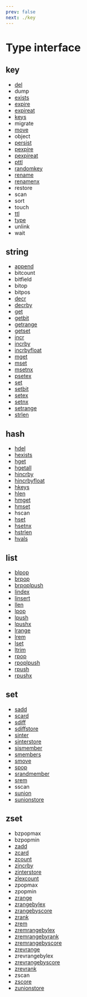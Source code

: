 ```yaml
---
prev: false
next: ./key
---
```


# Type interface

## key

- [del](/api/key.md#del)
- dump
- [exists](/api/key.md#exists)
- [expire](/api/key.md#expire)
- [expireat](/api/key.md#expireat)
- [keys](/api/key.md#keys)
- migrate
- [move](/api/key.md#move)
- object
- [persist](/api/key.md#persist)
- [pexpire](/api/key.md#pexpire)
- [pexpireat](/api/key.md#pexpireat)
- [pttl](/api/key.md#pttl)
- [randomkey](/api/key.md#randomkey)
- [rename](/api/key.md#rename)
- [renamenx](/api/key.md#renamenx)
- restore
- scan
- sort
- touch
- [ttl](/api/key.md#ttl)
- [type](/api/key.md#type)
- unlink
- wait

## string

- [append](/api/string.md#append)
- bitcount
- bitfield
- bitop
- bitpos
- [decr](/api/string.md#decr)
- [decrby](/api/string.md#decrby)
- [get](/api/string.md#get)
- [getbit](/api/string.md#getbit)
- [getrange](/api/string.md#getrange)
- [getset](/api/string.md#getset)
- [incr](/api/string.md#incr)
- [incrby](/api/string.md#incrby)
- [incrbyfloat](/api/string.md#incrbyfloat)
- [mget](/api/string.md#mget)
- [mset](/api/string.md#mset)
- [msetnx](/api/string.md#msetnx)
- [psetex](/api/string.md#psetex)
- [set](/api/string.md#set)
- [setbit](/api/string.md#setbit)
- [setex](/api/string.md#setex)
- [setnx](/api/string.md#setnx)
- [setrange](/api/string.md#setrange)
- [strlen](/api/string.md#strlen)

## hash

- [hdel](/api/hash.md#hdel)
- [hexists](/api/hash.md#hexists)
- [hget](/api/hash.md#hget)
- [hgetall](/api/hash.md#hgetall)
- [hincrby](/api/hash.md#hincrby)
- [hincrbyfloat](/api/hash.md#hincrbyfloat)
- [hkeys](/api/hash.md#hkeys)
- [hlen](/api/hash.md#hlen)
- [hmget](/api/hash.md#hmget)
- [hmset](/api/hash.md#hmset)
- hscan
- [hset](/api/hash.md#hset)
- [hsetnx](/api/hash.md#hsetnx)
- [hstrlen](/api/hash.md#hstrlen)
- [hvals](/api/hash.md#hvals)

## list

- [blpop](/api/list.md#blpop)
- [brpop](/api/list.md#brpop)
- [brpoplpush](/api/list.md#brpoplpush)
- [lindex](/api/list.md#lindex)
- [linsert](/api/list.md#linsert)
- [llen](/api/list.md#llen)
- [lpop](/api/list.md#lpop)
- [lpush](/api/list.md#lpush)
- [lpushx](/api/list.md#lpushx)
- [lrange](/api/list.md#lrange)
- [lrem](/api/list.md#lrem)
- [lset](/api/list.md#lset)
- [ltrim](/api/list.md#ltrim)
- [rpop](/api/list.md#rpop)
- [rpoplpush](/api/list.md#rpoplpush)
- [rpush](/api/list.md#rpush)
- [rpushx](/api/list.md#rpushx)

## set

- [sadd](/api/set.md#sadd)
- [scard](/api/set.md#scard)
- [sdiff](/api/set.md#sdiff)
- [sdiffstore](/api/set.md#sdiffstore)
- [sinter](/api/set.md#sinter)
- [sinterstore](/api/set.md#sinterstore)
- [sismember](/api/set.md#sismember)
- [smembers](/api/set.md#smembers)
- [smove](/api/set.md#smove)
- [spop](/api/set.md#spop)
- [srandmember](/api/set.md#srandmember)
- [srem](/api/set.md#srem)
- sscan
- [sunion](/api/set.md#sunion)
- [sunionstore](/api/set.md#sunionstore)

## zset

- bzpopmax
- bzpopmin
- [zadd](/api/zset.md#zadd)
- [zcard](/api/zset.md#zcard)
- [zcount](/api/zset.md#zcount)
- [zincrby](/api/zset.md#zincrby)
- [zinterstore](/api/zset.md#zinterstore)
- [zlexcount](/api/zset.md#zlexcount)
- zpopmax
- zpopmin
- [zrange](/api/zset.md#zrange)
- [zrangebylex](/api/zset.md#zrangebylex)
- [zrangebyscore](/api/zset.md#zrangebyscore)
- [zrank](/api/zset.md#zrank)
- [zrem](/api/zset.md#zrem)
- [zremrangebylex](/api/zset.md#zremrangebylex)
- [zremrangebyrank](/api/zset.md#zremrangebyrank)
- [zremrangebyscore](/api/zset.md#zremrangebyscore)
- [zrevrange](/api/zset.md#zrevrange)
- zrevrangebylex
- [zrevrangebyscore](/api/zset.md#zrevrangebyscore)
- [zrevrank](/api/zset.md#zrevrank)
- zscan
- [zscore](/api/zset.md#zscore)
- [zunionstore](/api/zset.md#zunionstore)
